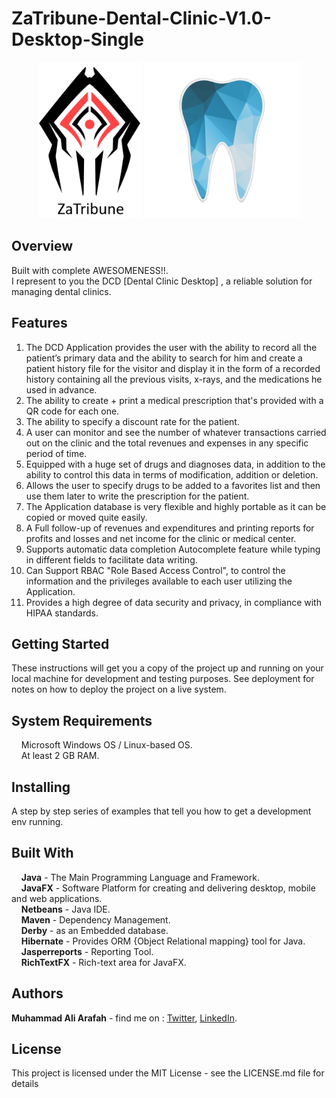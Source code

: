 # ZaTribune-Dental-Clinic-V1.0-Desktop-Single
<p align="center">
  <img src="screenshots/co.png" height="250"/>
  <img src="screenshots/dc.png" height="250"/>
</p>

## Overview  
Built with complete AWESOMENESS!!.  
I represent to you the DCD [Dental Clinic Desktop] , a reliable solution for managing dental clinics.

## Features  

1. The DCD Application provides the user with the ability to record all the patient’s primary data and the ability to search for him and create a patient history file for the visitor and display it in the form of a recorded history containing all the previous visits, x-rays, and the medications he used in advance.  
2. The ability to create + print a medical prescription that's provided with a QR code for each one.  
3. The ability to specify a discount rate for the patient.    
3. A user can monitor and see the number of whatever transactions carried out on the clinic and the total revenues and expenses in any specific period of time.  
4. Equipped with a huge set of drugs and diagnoses data, in addition to the ability to control this data in terms of modification, addition or deletion.  
5. Allows the user to specify drugs to be added to a favorites list and then use them later to write the prescription for the patient.  
6. The Application database is very flexible and highly portable as it can be copied or moved quite easily.  
7. A Full follow-up of revenues and expenditures and printing reports for profits and losses and net income for the clinic or medical center.  
8. Supports automatic data completion Autocomplete feature while typing in different fields to facilitate data writing.  
9. Can Support RBAC "Role Based Access Control", to control the information and the privileges available to each user utilizing the Application.  
10. Provides a high degree of data security and privacy, in compliance with HIPAA standards.   


## Getting Started  
These instructions will get you a copy of the project up and running on your local machine for development and testing purposes. See deployment for notes on how to deploy the project on a live system.

## System Requirements  
&nbsp;&nbsp;&nbsp;&nbsp;Microsoft Windows OS / Linux-based OS.  
&nbsp;&nbsp;&nbsp;&nbsp;At least 2 GB RAM.  

## Installing  
A step by step series of examples that tell you how to get a development env running.  
## Built With  
&nbsp;&nbsp;&nbsp;&nbsp;**Java** - The Main Programming Language and Framework.  
&nbsp;&nbsp;&nbsp;&nbsp;**JavaFX** - Software Platform for creating and delivering desktop, mobile and web applications.   
&nbsp;&nbsp;&nbsp;&nbsp;**Netbeans** - Java IDE.  
&nbsp;&nbsp;&nbsp;&nbsp;**Maven** - Dependency Management.  
&nbsp;&nbsp;&nbsp;&nbsp;**Derby** - as an Embedded database.  
&nbsp;&nbsp;&nbsp;&nbsp;**Hibernate** - Provides ORM {Object Relational mapping} tool for Java.  
&nbsp;&nbsp;&nbsp;&nbsp;**Jasperreports** - Reporting Tool.  
&nbsp;&nbsp;&nbsp;&nbsp;**RichTextFX** - Rich-text area for JavaFX.  

## Authors  
   **Muhammad Ali Arafah** - find me on : [Twitter](https://twitter.com/ZaTribune), [LinkedIn](https://www.linkedin.com/in/zatribune).  
   
## License

This project is licensed under the MIT License - see the LICENSE.md file for details

